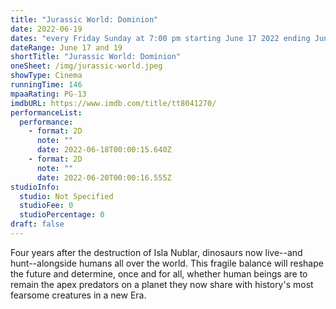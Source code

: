 ```yaml
---
title: "Jurassic World: Dominion"
date: 2022-06-19
dates: "every Friday Sunday at 7:00 pm starting June 17 2022 ending Jun 19 2022 "
dateRange: June 17 and 19
shortTitle: "Jurassic World: Dominion"
oneSheet: /img/jurassic-world.jpeg
showType: Cinema
runningTime: 146
mpaaRating: PG-13
imdbURL: https://www.imdb.com/title/tt8041270/
performanceList:
  performance:
    - format: 2D
      note: ""
      date: 2022-06-18T00:00:15.640Z
    - format: 2D
      note: ""
      date: 2022-06-20T00:00:16.555Z
studioInfo:
  studio: Not Specified
  studioFee: 0
  studioPercentage: 0
draft: false
---
```

Four years after the destruction of Isla Nublar, dinosaurs now live--and hunt--alongside humans all over the world. This fragile balance will reshape the future and determine, once and for all, whether human beings are to remain the apex predators on a planet they now share with history's most fearsome creatures in a new Era.